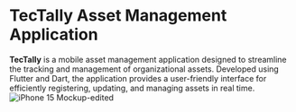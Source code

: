 # TecTally Asset Management Application
**TecTally** is a mobile asset management application designed to streamline the tracking and management of organizational assets. Developed using Flutter and Dart, the application provides a user-friendly interface for efficiently registering, updating, and managing assets in real time.
![iPhone 15 Mockup-edited](https://github.com/user-attachments/assets/59bb4e31-8e62-4956-b160-6251f64a5e3b)

